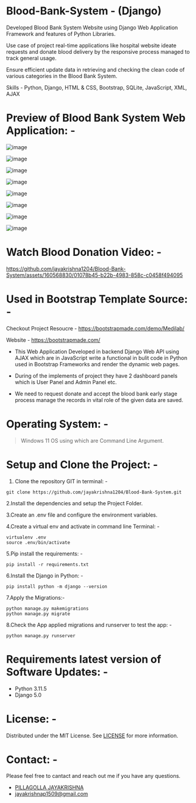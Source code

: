 # Blood-Bank-System - (Django)

Developed Blood Bank System Website using Django Web Application Framework and features of Python Libraries.

Use case of project real-time applications like hospital website ideate requests and donate blood delivery by the responsive process managed to track general usage.

Ensure efficient update data in retrieving and checking the clean code of various categories in the Blood Bank System.

Skills - Python, Django, HTML & CSS, Bootstrap, SQLite, JavaScript, XML, AJAX

# Preview of Blood Bank System Web Application: -

![image](https://github.com/jayakrishna1204/Blood-Bank-System/assets/160568830/5207fbc7-790e-4353-8d94-7619e226b06b)

![image](https://github.com/jayakrishna1204/Blood-Bank-System/assets/160568830/58de04db-dd50-4c01-a494-5ba3e35e85aa)

![image](https://github.com/jayakrishna1204/Blood-Bank-System/assets/160568830/f18b890d-9ea7-4b97-8776-f19424314c4c)

![image](https://github.com/jayakrishna1204/Blood-Bank-System/assets/160568830/a271c73c-fe0b-41cf-9a5f-401b2cd49467)

![image](https://github.com/jayakrishna1204/Blood-Bank-System/assets/160568830/876a5b18-29a3-4422-9a10-6918b2d15b6d)

![image](https://github.com/jayakrishna1204/Blood-Bank-System/assets/160568830/bf6b6a67-848e-466d-8817-e8879092dd29)

![image](https://github.com/jayakrishna1204/Blood-Bank-System/assets/160568830/db76a39d-56cd-4e5c-a097-5cd14882dff2)

![image](https://github.com/jayakrishna1204/Blood-Bank-System/assets/160568830/fb960376-ea61-49f9-9dff-12cd4c98ff57)

# Watch Blood Donation Video: -



https://github.com/jayakrishna1204/Blood-Bank-System/assets/160568830/01078b45-b22b-4983-858c-c0458f494095




# Used in Bootstrap Template Source: -

Checkout Project Resoucre - https://bootstrapmade.com/demo/Medilab/

Website - https://bootstrapmade.com/

* This Web Application Developed in backend Django Web API using AJAX which are in JavaScript write a functional in bulit code in Python used in Bootstrap Frameworks and render the dynamic web pages.

* During of the implements of project they have 2 dashboard panels which is User Panel and Admin Panel etc.

* We need to request donate and accept the blood bank early stage process manage the records in vital role of the given data are saved.

# Operating System: -

> Windows 11 OS using which are Command Line Argument.

# Setup and Clone the Project: -

1. Clone the repository GIT in terminal: -

```
git clone https://github.com/jayakrishna1204/Blood-Bank-System.git
```

2.Install the dependencies and setup the Project Folder.

3.Create an .env file and configure the environment variables.

4.Create a virtual env and activate in command line Terminal: -
```
virtualenv .env
source .env/bin/activate
```

5.Pip install the requirements: -
```
pip install -r requirements.txt
```

6.Install the Django in Python: -
```
pip install python -m django --version
```

7.Apply the Migrations:-
```
python manage.py makemigrations
python manage.py migrate
```

8.Check the App applied migrations and runserver to test the app: -
```
python manage.py runserver
```

# Requirements latest version of Software Updates: -
- Python 3.11.5
- Django 5.0

# License: -
Distributed under the MIT License. See [LICENSE](https://docs.github.com/en/repositories/managing-your-repositorys-settings-and-features/customizing-your-repository/licensing-a-repository) for more information.

# Contact: -
Please feel free to cantact and reach out me if you have any questions.

- [PILLAGOLLA JAYAKRISHNA](https://www.linkedin.com/in/pillagolla-jayakrishna20/)
- jayakrishnap1509@gmail.com












